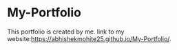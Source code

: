 # My-Portfolio
This portfolio is created by me.
link to my website:https://abhishekmohite25.github.io/My-Portfolio/.
